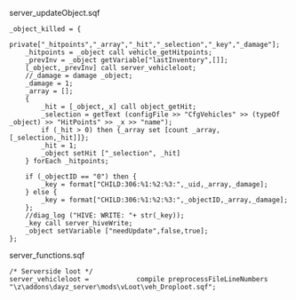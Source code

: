 server_updateObject.sqf


	_object_killed = {
		private["_hitpoints","_array","_hit","_selection","_key","_damage"];
		_hitpoints = _object call vehicle_getHitpoints;
		_prevInv = _object getVariable["lastInventory",[]];
		[_object,_prevInv] call server_vehicleloot;
		//_damage = damage _object;
		_damage = 1;
		_array = [];
		{
			_hit = [_object,_x] call object_getHit;
			_selection = getText (configFile >> "CfgVehicles" >> (typeOf _object) >> "HitPoints" >> _x >> "name");
			if (_hit > 0) then {_array set [count _array,[_selection,_hit]]};
			_hit = 1;
			_object setHit ["_selection", _hit]
		} forEach _hitpoints;
		
		if (_objectID == "0") then {
			_key = format["CHILD:306:%1:%2:%3:",_uid,_array,_damage];
		} else {
			_key = format["CHILD:306:%1:%2:%3:",_objectID,_array,_damage];
		};
		//diag_log ("HIVE: WRITE: "+ str(_key));
		_key call server_hiveWrite;
		_object setVariable ["needUpdate",false,true];
	};
	
	
	
server_functions.sqf

	/* Serverside loot */
	server_vehicleloot = 			compile preprocessFileLineNumbers "\z\addons\dayz_server\mods\vLoot\veh_Droploot.sqf";